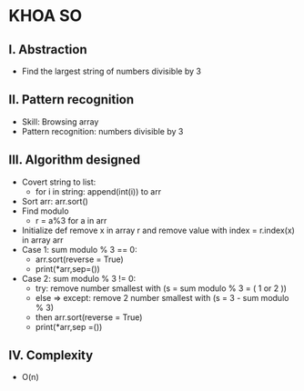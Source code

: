 # KHOA SO

## I. Abstraction
  * Find the largest string of numbers divisible by 3

## II. Pattern recognition
  * Skill: Browsing array
  * Pattern recognition: numbers divisible by 3
   
## III. Algorithm designed
  * Covert string to list:
      + for i in string: append(int(i)) to arr
  * Sort arr: arr.sort()
  * Find modulo
      + r = a%3 for a in arr
  * Initialize def remove x in array r and remove value with index = r.index(x) in array arr
  * Case 1: sum modulo % 3 == 0:
      + arr.sort(reverse = True)
      + print(*arr,sep=())
  * Case 2: sum modulo % 3 != 0:
      + try: remove number smallest with (s = sum modulo % 3 = ( 1 or 2 )) 
      + else => except: remove 2 number smallest with (s = 3 - sum modulo % 3)
      + then arr.sort(reverse = True)
      + print(*arr,sep =())
 
## IV. Complexity
   * O(n)